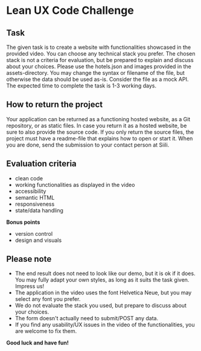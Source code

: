 # Lean UX Code Challenge
## Task
The given task is to create a website with functionalities showcased in the provided video. You can choose any technical stack you prefer. The chosen stack is not a criteria for evaluation, but be prepared to explain and discuss about your choices. Please use the hotels.json and images provided in the assets-directory. You may change the syntax or filename of the file, but otherwise the data should be used as-is. Consider the file as a mock API. The expected time to complete the task is 1-3 working days.
## How to return the project
Your application can be returned as a functioning hosted website, as a Git repository, or as static files. In case you return it as a hosted website, be sure to also provide the source code. If you only return the source files, the project must have a readme-file that explains how to open or start it. When you are done, send the submission to your contact person at Siili. 
## Evaluation criteria
- clean code
- working functionalities as displayed in the video
- accessibility
- semantic HTML
- responsiveness
- state/data handling

 **Bonus points**
- version control
- design and visuals
## Please note
- The end result does not need to look like our demo, but it is ok if it does. You may fully adapt your own styles, as long as it suits the task given. Impress us!
- The application in the video uses the font Helvetica Neue, but you may select any font you prefer.
- We do not evaluate the stack you used, but prepare to discuss about your choices.
- The form doesn't actually need to submit/POST any data.
- If you find any usability/UX issues in the video of the functionalities, you are welcome to fix them.

**Good luck and have fun!**
